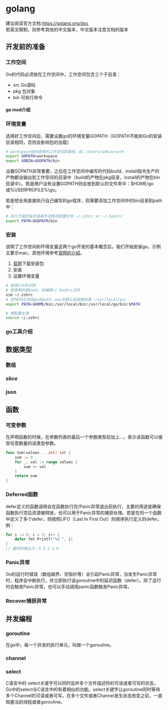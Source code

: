 # golang

建议阅读官方文档:https://golang.org/doc  
若英文限制，则参考其他的中文版本，中文版本注意文档的版本

## 开发前的准备

### 工作空间

Go的代码必须放在工作空间中，工作空间包含三个子目录：

- src Go源码
- pkg 包对象
- bin 可执行命令

#### go mod介绍



### 环境变量

选择好工作空间后，需要设置go的环境变量GOPATH（GOPATH不能和Go的安装目录相同，否则会影响包的加载）

```sh
# workspace指你选择的工作空间的路径，如：/Users/admin/work
export GOPATH=workspace
export GOBIN=$GOPATH/bin
```

设置GOPATH非常重要，之后在工作空间中编写的代码build、install指令生产的产物都会输出到工作空间的目录中（build的产物在pkg目录，install的产物在bin目录中）。若是用户没有设置GOPATH则会放到默认的文件夹中：$HOME/go或%USERPROFILE%\go。

若是想全局直接执行自己编写的go程序，则需要添加工作空间中的bin目录到path中：

```sh
# 执行下面的指令或者手动修改配置文件 ~/.zshrc or ~/.bashrc
export PATH=$GOPATH/bin
```

### 安装

说明了工作空间和环境变量这两个go开发的基本概念后，我们开始安装go。示例主要示mac，其他环境参考[官网的介绍](https://golang.org/doc/install)。

1. [官网](https://golang.org/dl/)下载安装包
2. 安装
3. 设置环境变量

```sh
# 使用zsh的示例
# 若使用的是bash，则编辑~/.bashrc文件
vim ~/.zshrc
# 在PATH后添加go的path，mac的默认安装路径是：/usr/local/go/
export PATH=$HOME/bin:/usr/local/bin:/usr/local/go/bin:$PATH

# 使配置生效
source ~/.zshrc
```

### go工具介绍



## 数据类型

### 数组



### slice



### json



## 函数

### 可变参数

在声明函数的时候，在参数列表的最后一个参数类型前加上...，表示该函数可以接受任意数量的该类型参数。

```go
func Sum(values ...int) int {
	sum := 0
	for _, val := range values {
		sum += val
	}
	return sum
}
```



### Deferred函数

defer定义的函数调用会在函数执行完/Panic异常退出前执行，主要的用途是确保函数执行完后资源被释放，也可以用于Panic异常的捕获处理。若是在同一个函数中定义了多个defer，则按照LIFO（Last In First Out）的顺序执行定义的defer。例：

```go
for i := 0; i < 5; i++ {
    defer fmt.Printf("%d ", i)
}
// 最终的输出为：4 3 2 1 0
```

### Panic异常

Go的运行时错误（数组越界、空指针等）会引起Panic异常，当发生Panic异常时，程序会中断执行，并立即执行该goroutine中的延迟函数（defer）。除了运行时会触发Panic异常，也可以手动调用panic函数触发Panic异常。

### Recover捕获异常





## 并发编程

### goroutine

在go中，每一个并发的执行单元，叫做一个goroutine。

### channel

### select

C语言中的 select关键字可以同时监听多个文件描述符的可读或者可写的状态，Go中的select与C语言中的有着相似的功能。select关键字让goroutine同时等待多个Channel的可读或者可写，在多个文件或者Channel发生状态改变之前，一直阻塞当前线程或者goroutine。